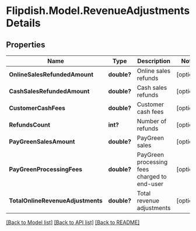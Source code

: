 # Flipdish.Model.RevenueAdjustmentsDetails
## Properties

Name | Type | Description | Notes
------------ | ------------- | ------------- | -------------
**OnlineSalesRefundedAmount** | **double?** | Online sales refunds | [optional] 
**CashSalesRefundedAmount** | **double?** | Cash sales refunds | [optional] 
**CustomerCashFees** | **double?** | Customer cash fees | [optional] 
**RefundsCount** | **int?** | Number of refunds | [optional] 
**PayGreenSalesAmount** | **double?** | PayGreen sales | [optional] 
**PayGreenProcessingFees** | **double?** | PayGreen processing fees charged to end-user | [optional] 
**TotalOnlineRevenueAdjustments** | **double?** | Total revenue adjustments | [optional] 

[[Back to Model list]](../README.md#documentation-for-models) [[Back to API list]](../README.md#documentation-for-api-endpoints) [[Back to README]](../README.md)

